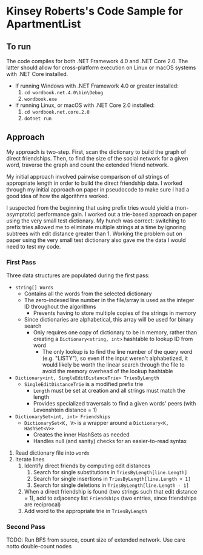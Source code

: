 # Kinsey Roberts's Code Sample for ApartmentList

## To run

The code compiles for both .NET Framework 4.0 and .NET Core 2.0. 
The latter should allow for cross-platform execution on Linux or macOS systems with .NET Core installed.

* If running Windows with .NET Framework 4.0 or greater installed: 
    1. `cd wordbook.net.4.0\bin\Debug`
    2. `wordbook.exe`
* If running Linux, or macOS with .NET Core 2.0 installed:
    1. `cd wordbook.net.core.2.0`
    2. `dotnet run`

## Approach

My approach is two-step. First, scan the dictionary to build the graph of direct friendships. Then, to find the size of the social network for a given word, traverse the graph and count the extended friend network.

My initial approach involved pairwise comparison of *all* strings of appropriate length in order to build the direct friendship data. I worked through my initial approach on paper in pseudocode to make sure I had a good idea of how the algorithms worked.

I suspected from the beginning that using prefix tries would yield a (non-asymptotic) performance gain. I worked out a trie-based approach on paper using the very small test dictionary. My hunch was correct: switching to prefix tries allowed me to eliminate multiple strings at a time by ignoring subtrees with edit distance greater than 1. Working the problem out on paper using the very small test dictionary also gave me the data I would need to test my code. 

### First Pass

Three data structures are populated during the first pass:

*	`string[] Words`
	*	Contains all the words from the selected dictionary
	*	The zero-indexed line number in the file/array is used as the integer ID throughout the algorithms
		*	Prevents having to store multiple copies of the strings in memory
	*	Since dictionaries are alphabetical, this array will be used for binary search
		*	Only requires one copy of dictionary to be in memory, rather than creating a `Dictionary<string, int>` hashtable to lookup ID from word
			*	The only lookup is to find the line number of the query word (e.g. "LISTY"), so even if the input weren't alphabetized, it would likely be worth the linear search through the file to avoid the memory overhead of the lookup hashtable
*	`Dictionary<int, SingleEditDistanceTrie> TriesByLength`
	*	`SingleEditDistanceTrie` is a modified prefix trie
		*	`Length` must be set at creation and all strings must match the length
		*	Provides specialized traversals to find a given words' peers (with Levenshtein distance = 1)
*	`DictionarySet<int, int> Friendships`
	*	`DictionarySet<K, V>` is a wrapper around a `Dictionary<K, HashSet<V>>`
		* 	Creates the inner HashSets as needed
		* 	Handles null (and sanity) checks for an easier-to-read syntax

1.	Read dictionary file into `words`
2.	Iterate lines
	1. Identify direct friends by computing edit distances
		1.	Search for single substitutions in `TriesByLength[line.Length]`
		2.	Search for single insertions in `TriesByLength[line.Length + 1]`
		3.	Search for single deletions in `TriesByLength[line.Length - 1]`
	2.	When a direct friendship is found (two strings such that edit distance = 1), add to adjacency list `Friendships` (two entries, since friendships are reciprocal)
	3.	Add word to the appropriate trie in `TriesByLength`

### Second Pass

TODO: Run BFS from source, count size of extended network. Use care notto double-count nodes

